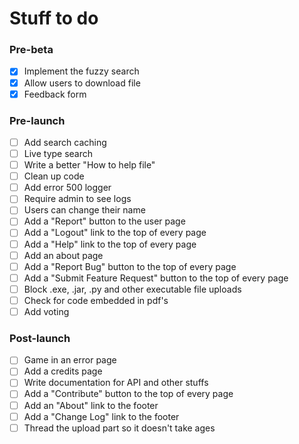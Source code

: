 # Stuff to do


### Pre-beta
- [x] Implement the fuzzy search
- [x] Allow users to download file
- [x] Feedback form
### Pre-launch
- [ ] Add search caching
- [ ] Live type search
- [ ] Write a better "How to help file"
- [ ] Clean up code
- [ ] Add error 500 logger
- [ ] Require admin to see logs
- [ ] Users can change their name
- [ ] Add a "Report" button to the user page
- [ ] Add a "Logout" link to the top of every page
- [ ] Add a "Help" link to the top of every page
- [ ] Add an about page
- [ ] Add a "Report Bug" button to the top of every page
- [ ] Add a "Submit Feature Request" button to the top of every page
- [ ] Block .exe, .jar, .py and other executable file uploads
- [ ] Check for code embedded in pdf's
- [ ] Add voting
### Post-launch
- [ ] Game in an error page
- [ ] Add a credits page
- [ ] Write documentation for API and other stuffs
- [ ] Add a "Contribute" button to the top of every page
- [ ] Add an "About" link to the footer
- [ ] Add a "Change Log" link to the footer
- [ ] Thread the upload part so it doesn't take ages
